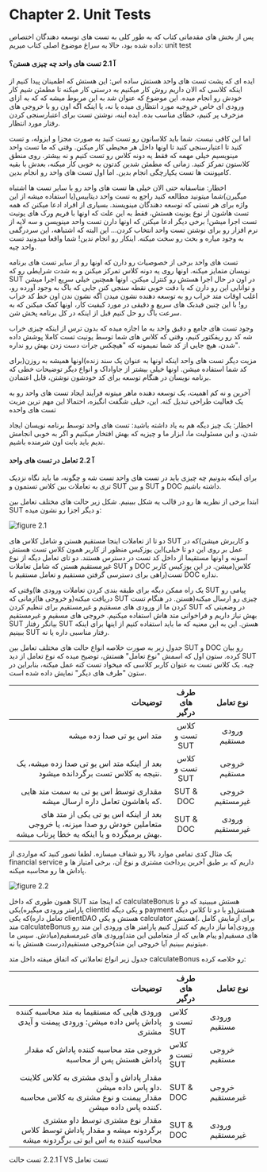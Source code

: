 # Chapter 2. Unit Tests
پس از بخش های مقدماتی کتاب که به طور کلی به تست های توسعه دهندگان اختصاص داده شده بود، حالا به سراغ موضوع اصلی کتاب میریم: unit test
#### آ 2.1 تست های واحد چه چیزی هستن؟
ایده ای که پشت تست های واحد هستش ساده اس: این هستش که اطمینان پیدا کنیم از اینکه کلاسی که الان داریم روش کار میکنیم به درستی کار میکنه تا مطمئن شیم کار خودش رو انجام میده. این موضوع که عنوان شد به این مربوط میشه که که به ازای ورودی ای خاص خروجیه مورد انتظاری میده یا نه، یا اینکه اگه اون رو با خروجی های مزخرف پر کنیم، خطای مناسب بده. ایده اینه، نوشتن تست برای اعتبارسنجی کردن رفتار مورد انتظار.

اما این کافی نیست. شما باید کلاساتون رو تست کنید به صورت مجزا و ایزوله، و تست کنید تا اعتبارسنجی کنید تا اونها داخل هر محیطی کار میکنن. وقتی که ما تست واحد مینویسیم خیلی مهمه که فقط یه دونه کلاس رو تست کنیم و نه بیشتر. روی منطق کلاستون تمرکز کنید. زمانی که مطمئن شدین کدتون به خوبی کار میکنه، بعدش با بقیه کامپوننت ها تست یکپارچگی انجام بدین. اما اول تست های واحد رو انجام بدین.

اخطار: متاسفانه حتی الان خیلی ها تست های واحد رو با سایر تست ها اشتباه میگیرن)شما میتونید مطالعه کنید راجع به تست واحد دیتابیس(یا استفاده میشه از این واژه برای هر تستی که توسعه دهندگان مینویسند. بسیاری از افراد ادعا میکنن که همه تست هاشون از نوع یونیت هستش، فقط به این علت که اونها با فریم ورک های یونیت تست اجرا میشن! برخی دیگر ادعا میکنن که اونها دارن تست واحد مینویسن و سه لایه از نرم افزار رو برای نوشتن تست واحد انتخاب کردن... این البته که اشتباهه، این سردرگمی به وجود میاره و بحث رو سخت میکنه. اینکار رو انجام ندین! شما واقعا میدونید تست واحد چیه.

تست های واحد برخی از خصوصیات رو دارن که اونها رو از سایر تست های برنامه نویسان متمایز میکنه. اونها روی یه دونه کلاس تمرکز میکنن و به شدت شرایطی رو که  SUT  در اون در حال اجرا هستش رو کنترل میکنن. اونها همچنین خیلی سریع اجرا میشن و توانایی این رو دارن که با دقت خوبی نقطه سنجی کنن جایی که باگ به وجود آورده رو، اغلب اوقات  متد خراب رو به توسعه دهنده نشون میدن اگه نشون ندن اون خط کد خراب رو! با این چنین فیدبک های سریع و دقیقی در مورد کیفیت کار، اونها کمک میکنن که به سرعت باگ رو حل کنیم قبل از اینکه در کل برنامه پخش شن.

وجود تست های جامع و دقیق واحد به ما اجازه میده که بدون ترس از اینکه چیزی خراب شه کد رو ریفکتور کنیم، وقتی که کلاس های شما توسط یونیت تست کاملا پوشش داده شدن، هیچ جایی از کد شما نمیمونه که "هیچکس جرات دست زدن بهش رو نداره".

مزیت دیگر تست های واحد اینکه اونها به عنوان یک سند زنده)اونها همیشه به روزن(برای کد شما  استفاده میشن. اونها خیلی بیشتر از جاواداک و انواع دیگر توضیحات خطی که برنامه نویسان در هنگام توسعه برای کد خودشون نوشتن، قابل اعتمادن.

آخرین و نه کم اهمیت، یک توسعه دهنده ماهر میتونه فرآیند ایجاد تست های واحد رو به یک فعالیت طراحی تبدیل کنه. این، خیلی شگفت انگیزه، احتمالا این مهم ترین مزیت تست های واحده

اخطار: یک چیز دیگه هم به یاد داشته باشید: تست های واحد توسط برنامه نویسان ایجاد شدن، و این مسئولیت ما، ابزار ما و  چیزیه که بهش افتخار میکنیم و اگر به خوبی انجامش ندیم باید بابت اون شرمنده باشیم.

#### آ 2.2 تعامل در تست های واحد

برای اینکه بدونیم چه چیزی باید در تست های واحد تست شه و چگونه، ما باید نگاه نزدیک تری به تعاملات بین کلاس تستمون و SUT و بین SUT و DOC داشته باشیم.

ابتدا برخی از نظریه ها رو در قالب یه شکل ببینیم. شکل زیر حالت های مختلف تعامل بین SUT و دیگر اجزا رو نشون میده:

![figure 2.1](https://github.com/farzadafi/Teaching/blob/master/Book/Practical_Unit_Testing_with_JUnit_and_Mockito_2019_Tomek_Kaczanowski/chapter02/image/figure2.1.png)

دو تا از تعاملات اینجا مستقیم هستن و شامل کلاس های SUT و کاربرش میشن)که در این یوزکیس منظور از کاربر همون کلاس تست هستش(عمل بر روی این دو تا خیلی آسونه و اونها مستقیما از داخل کد تست در دسترس هستند. دو تای تعامل دیگه از نوع غیرمستقیم هستن که شامل تعاملات SUT و DOC میشن. در این یوزکیس کاربر)کلاس تست(راهی برای دسترسی گرفتن مستقیم و تعامل مستقیم با DOC نداره.

یک راه ممکن دیگه برای طبقه بندی کردن تعاملات ورودی ها)وقتی که SUT پیامی رو دریافت میکنه(و خروجی ها)زمانی که SUT چیزی رو ارسال میکنه(هستن. در هنگام تست کردن ما از ورودی های مسقتیم و غیرمستقیم برای تنظیم کردن SUT در وضعیتی که بهش نیاز داریم و فراخوانی متد هاش استفاده میکنیم. خروجی های مسقیم و غیرمستقیم SUT بیانگر رفتار SUT هستن. این به این معنیه که ما باید استفاده کنیم از اینها برای اینکه ببینیم SUT رفتار مناسبی داره یا نه.

جدول زیر به صورت خلاصه انواع حالت های مختلف تعامل بین SUT و DOC رو بیان کرده. ستون اول که اسمش "نوع تعامل" هستش، توضیح میده که نوع تعامل از دید SUT چیه. یک کلاس تست به عنوان کاربر کلاسی که میخواد تست کنه عمل میکنه، بنابراین در ستون "طرف های دیگر" نمایش داده شده است.

|                                                                                                              توضیحات | طرف های درگیر  |    نوع تعامل    |
| -------------------------------------------------------------------------------------------------------------------: | :------------: | :-------------: |
|                                                                                            متد اس یو تی صدا زده میشه | کلاس تست و SUT |  ورودی مستقیم   |
|                                        بعد از اینکه متد اس یو تی صدا زده میشه، یک نتیجه به کلاس تست برگردانده میشود. | کلاس تست و SUT |  خروجی مستقیم   |
|                                               مقداری توسط اس یو تی به سمت متد هایی که باهاشون تعامل داره ارسال میشه. |   SUT & DOC    | خروجی غیرمستقیم |
| بعد از اینکه اس یو تی یکی از متد های متعاملین خودش رو صدا میزنه، یا خروجی بهش برمیگرده و یا اینکه یه خطا پرتاب میشه. |   SUT & DOC    | ورودی غیرمستقیم |


یک مثال کدی تمامی موارد بالا رو شفاف میسازه. لطفا تصور کنید که مواردی از financial service داریم که بر طبق آخرین پرداخت مشتری و نوع آن، برخی امتیاز ها و پاداش ها رو محاسبه میکنه.

![figure 2.2](https://github.com/farzadafi/Teaching/blob/master/Book/Practical_Unit_Testing_with_JUnit_and_Mockito_2019_Tomek_Kaczanowski/chapter02/image/figure2.2.png)

همون طوری که داخل SUT که اینجا متد calculateBonus هستش میبینید که دو تا پارامتر ورودی میگیره)یکی clientId و یکی دیگه payment هستش(و با دو تا کلاس دیگه تعامل داره)که یکی clientDAO هستش و یکی calculator هستش(. برای آزمایش کامل متد calculateBonus ما نیاز داریم که کنترل کنیم پارامتر های ورودی این متد رو)ورودی های مسقیم(و پیام هایی که از متعاملین این متد)ورودی های غیرمسقیم(میادش. سپس ما میتونیم ببینیم آیا خروجی این متد)خروجی مستقیم(درست هستش یا نه.

جدول زیر انواع تعاملاتی که اتفاق میفته داخل متد calculateBonus رو خلاصه کرده:

|                                                                                                                   توضیحات | طرف های درگیر  | نوع تعامل       |
| ------------------------------------------------------------------------------------------------------------------------: | -------------- | --------------- |
|                                   ورودی هایی که مستقیما به متد محاسبه کننده پاداش پاس داده میشن: ورودی پیمنت و آیدی مشتری | کلاس تست و SUT | ورودی مستقیم    |
|                                                             خروجی متد محاسبه کننده پاداش که مقدار پاداش هستش پس از محاسبه | کلاس تست و SUT | خروجی مستقیم    |
| مقدار پاداش و آیدی مشتری به کلاس کلاینت داو پاس داده میشن.<br>مقدار پیمنت و نوع مشتری به کلاس محاسبه کننده پاس داده میشن. | SUT & DOC      | خروجی غیرمستقیم |
|              مقدار نوع مشتری توسط داو مشتری برگردونه میشه و مقدار پاداش توسط کلاس محاسبه کننده به اس ایو تی برگردونه میشه | SUT & DOC      | ورودی غیرمستقیم |


آ 2.2.1 تست حالت VS تست تعامل









